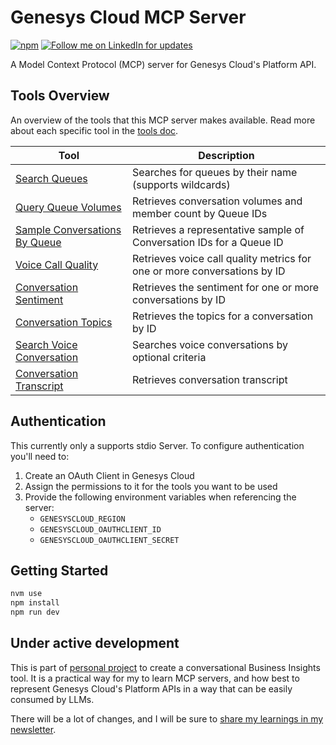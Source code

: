# Genesys Cloud MCP Server

[![npm](https://img.shields.io/npm/v/@makingchatbots/genesys-cloud-mcp-server)](https://www.npmjs.com/package/@makingchatbots/genesys-cloud-mcp-server)
[![Follow me on LinkedIn for updates](https://img.shields.io/badge/Follow%20for%20updates-LinkedIn-blue)](https://www.linkedin.com/in/lucas-woodward-the-dev/)

A Model Context Protocol (MCP) server for Genesys Cloud's Platform API.

## Tools Overview

An overview of the tools that this MCP server makes available. Read more about each specific tool
in the [tools doc](/docs/tools.md).

| Tool                                                                          | Description                                                              |
| ----------------------------------------------------------------------------- | ------------------------------------------------------------------------ |
| [Search Queues](/docs/tools.md#search-queues)                                 | Searches for queues by their name (supports wildcards)                   |
| [Query Queue Volumes](/docs/tools.md#query-queue-volumes)                     | Retrieves conversation volumes and member count by Queue IDs             |
| [Sample Conversations By Queue](/docs/tools.md#sample-conversations-by-queue) | Retrieves a representative sample of Conversation IDs for a Queue ID     |
| [Voice Call Quality](/docs/tools.md#voice-call-quality)                       | Retrieves voice call quality metrics for one or more conversations by ID |
| [Conversation Sentiment](/docs/tools.md#conversation-sentiment)               | Retrieves the sentiment for one or more conversations by ID              |
| [Conversation Topics](/docs/tools.md#conversation-topics)                     | Retrieves the topics for a conversation by ID                            |
| [Search Voice Conversation](/docs/tools.md#search-voice-conversations)        | Searches voice conversations by optional criteria                        |
| [Conversation Transcript](/docs/tools.md#conversation-transcript)             | Retrieves conversation transcript                                        |

## Authentication

This currently only a supports stdio Server. To configure authentication you'll need to:

1. Create an OAuth Client in Genesys Cloud
2. Assign the permissions to it for the tools you want to be used
3. Provide the following environment variables when referencing the server:
   - `GENESYSCLOUD_REGION`
   - `GENESYSCLOUD_OAUTHCLIENT_ID`
   - `GENESYSCLOUD_OAUTHCLIENT_SECRET`

## Getting Started

```bash
nvm use
npm install
npm run dev
```

## Under active development

This is part of [personal project](https://www.linkedin.com/posts/lucas-woodward-the-dev_genesys-genesyscloud-vertexai-activity-7321306518908280833-cWt8?utm_source=share&utm_medium=member_desktop&rcm=ACoAABsbo2wBcmnNqxYJ5UO9BrsfURZcVEtgLOU)
to create a conversational Business Insights tool. It is a practical way for my to learn MCP servers, and how best to represent Genesys Cloud's Platform APIs in a way that can be easily consumed by LLMs.

There will be a lot of changes, and I will be sure to [share my learnings in my newsletter](https://makingchatbots.com/).
